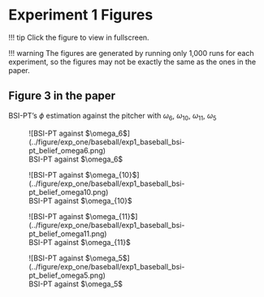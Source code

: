 # Experiment 1 Figures

!!! tip
    Click the figure to view in fullscreen.

!!! warning
    The figures are generated by running only 1,000 runs for each experiment, so the figures may not be exactly the same as the ones in the paper.

## Figure 3 in the paper

BSI-PT’s $\phi$ estimation against the pitcher with $\omega_6$, $\omega_{10}$, $\omega_{11}$, $\omega_5$

<figure markdown>
  ![BSI-PT against $\omega_6$](../figure/exp_one/baseball/exp1_baseball_bsi-pt_belief_omega6.png)
  <figcaption>BSI-PT against $\omega_6$</figcaption>
</figure>

<figure markdown>
  ![BSI-PT against $\omega_{10}$](../figure/exp_one/baseball/exp1_baseball_bsi-pt_belief_omega10.png)
  <figcaption>BSI-PT against $\omega_{10}$</figcaption>
</figure>

<figure markdown>
  ![BSI-PT against $\omega_{11}$](../figure/exp_one/baseball/exp1_baseball_bsi-pt_belief_omega11.png)
  <figcaption>BSI-PT against $\omega_{11}$</figcaption>
</figure>

<figure markdown>
  ![BSI-PT against $\omega_5$](../figure/exp_one/baseball/exp1_baseball_bsi-pt_belief_omega5.png)
  <figcaption>BSI-PT against $\omega_5$</figcaption>
</figure>
